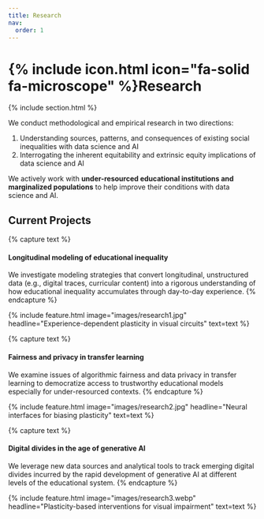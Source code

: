 ```yaml
---
title: Research
nav:
  order: 1
---
```


# {% include icon.html icon="fa-solid fa-microscope" %}Research

{% include section.html %}

We conduct methodological and empirical research in two directions:   

1. Understanding sources, patterns, and consequences of existing social inequalities with data science and AI  
2. Interrogating the inherent equitability and extrinsic equity implications of data science and AI

We actively work with **under-resourced educational institutions and marginalized populations** to help improve their conditions with data science and AI.

## Current Projects

{% capture text %}
#### Longitudinal modeling of educational inequality
We investigate modeling strategies that convert longitudinal, unstructured data (e.g., digital traces, curricular content) into a rigorous understanding of how educational inequality accumulates through day-to-day experience.
{% endcapture %}

{%
  include feature.html
  image="images/research1.jpg"
  headline="Experience-dependent plasticity in visual circuits"
  text=text
%}

{% capture text %}
#### Fairness and privacy in transfer learning
We examine issues of algorithmic fairness and data privacy in transfer learning to democratize access to trustworthy educational models especially for under-resourced contexts.
{% endcapture %}

{%
  include feature.html
  image="images/research2.jpg"
  headline="Neural interfaces for biasing plasticity"
  text=text
%}

{% capture text %}
#### Digital divides in the age of generative AI
We leverage new data sources and analytical tools to track emerging digital divides incurred by the rapid development of generative AI at different levels of the educational system.
{% endcapture %}

{%
  include feature.html
  image="images/research3.webp"
  headline="Plasticity-based interventions for visual impairment"
  text=text
%}